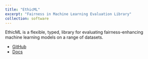 ```yaml
---
title: "EthicML"
excerpt: "Fairness in Machine Learning Evaluation Library"
collection: software
---
```


EthicML is a flexible, typed, library for evaluating fairness-enhancing machine learning models on a range of datasets.

- [GitHub](https://github.com/predictive-analytics-lab/EthicML)
- [Docs](https://wearepal.ai/EthicML/)
